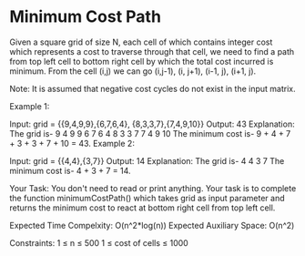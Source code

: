 # Minimum Cost Path

Given a square grid of size N, each cell of which contains integer cost which represents a cost to traverse through that cell, we need to find a path from top left cell to bottom right cell by which the total cost incurred is minimum.
From the cell (i,j) we can go (i,j-1), (i, j+1), (i-1, j), (i+1, j). 

Note: It is assumed that negative cost cycles do not exist in the input matrix.
 

Example 1:

Input: grid = {{9,4,9,9},{6,7,6,4},
{8,3,3,7},{7,4,9,10}}
Output: 43
Explanation: The grid is-
9 4 9 9
6 7 6 4
8 3 3 7
7 4 9 10
The minimum cost is-
9 + 4 + 7 + 3 + 3 + 7 + 10 = 43.
Example 2:

Input: grid = {{4,4},{3,7}}
Output: 14
Explanation: The grid is-
4 4
3 7
The minimum cost is- 4 + 3 + 7 = 14.
 

Your Task:
You don't need to read or print anything. Your task is to complete the function minimumCostPath() which takes grid as input parameter and returns the minimum cost to react at bottom right cell from top left cell.
 

Expected Time Compelxity: O(n^2*log(n))
Expected Auxiliary Space: O(n^2) 
 

Constraints:
1 ≤ n ≤ 500
1 ≤ cost of cells ≤ 1000
